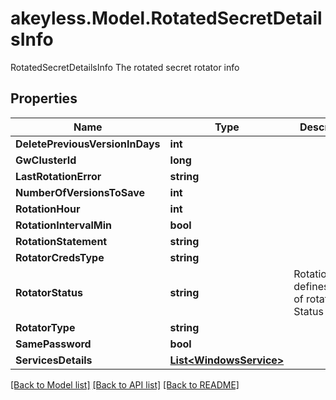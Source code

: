# akeyless.Model.RotatedSecretDetailsInfo
RotatedSecretDetailsInfo The rotated secret rotator info

## Properties

Name | Type | Description | Notes
------------ | ------------- | ------------- | -------------
**DeletePreviousVersionInDays** | **int** |  | [optional] 
**GwClusterId** | **long** |  | [optional] 
**LastRotationError** | **string** |  | [optional] 
**NumberOfVersionsToSave** | **int** |  | [optional] 
**RotationHour** | **int** |  | [optional] 
**RotationIntervalMin** | **bool** |  | [optional] 
**RotationStatement** | **string** |  | [optional] 
**RotatorCredsType** | **string** |  | [optional] 
**RotatorStatus** | **string** | RotationStatus defines types of rotation Status | [optional] 
**RotatorType** | **string** |  | [optional] 
**SamePassword** | **bool** |  | [optional] 
**ServicesDetails** | [**List&lt;WindowsService&gt;**](WindowsService.md) |  | [optional] 

[[Back to Model list]](../README.md#documentation-for-models) [[Back to API list]](../README.md#documentation-for-api-endpoints) [[Back to README]](../README.md)

